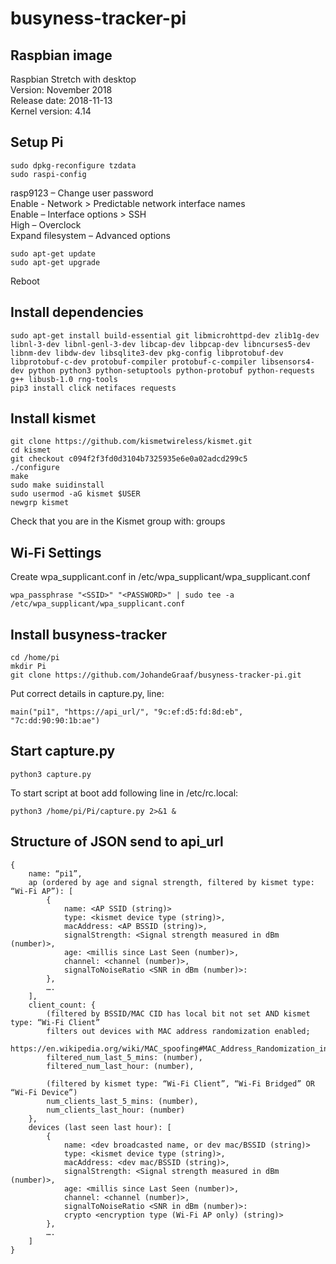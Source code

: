 # busyness-tracker-pi

## Raspbian image
Raspbian Stretch with desktop  
Version: November 2018  
Release date: 2018-11-13  
Kernel version: 4.14  

## Setup Pi
```
sudo dpkg-reconfigure tzdata
sudo raspi-config
```
rasp9123 – Change user password  
Enable - Network > Predictable network interface names  
Enable – Interface options > SSH  
High – Overclock  
Expand filesystem – Advanced options  
```
sudo apt-get update
sudo apt-get upgrade
```
Reboot

## Install dependencies
```
sudo apt-get install build-essential git libmicrohttpd-dev zlib1g-dev libnl-3-dev libnl-genl-3-dev libcap-dev libpcap-dev libncurses5-dev libnm-dev libdw-dev libsqlite3-dev pkg-config libprotobuf-dev libprotobuf-c-dev protobuf-compiler protobuf-c-compiler libsensors4-dev python python3 python-setuptools python-protobuf python-requests g++ libusb-1.0 rng-tools
pip3 install click netifaces requests
```

## Install kismet
```
git clone https://github.com/kismetwireless/kismet.git
cd kismet
git checkout c094f2f3fd0d3104b7325935e6e0a02adcd299c5
./configure
make
sudo make suidinstall
sudo usermod -aG kismet $USER
newgrp kismet
```
Check that you are in the Kismet group with: groups

## Wi-Fi Settings
Create wpa_supplicant.conf in /etc/wpa_supplicant/wpa_supplicant.conf
```
wpa_passphrase "<SSID>" "<PASSWORD>" | sudo tee -a /etc/wpa_supplicant/wpa_supplicant.conf
```

## Install busyness-tracker
```
cd /home/pi
mkdir Pi
git clone https://github.com/JohandeGraaf/busyness-tracker-pi.git
```
Put correct details in capture.py, line:
```
main("pi1", "https://api_url/", "9c:ef:d5:fd:8d:eb", "7c:dd:90:90:1b:ae")
```

## Start capture.py
```
python3 capture.py
```
To start script at boot add following line in /etc/rc.local:
```
python3 /home/pi/Pi/capture.py 2>&1 &
```

## Structure of JSON send to api_url
```
{
	name: “pi1”,
	ap (ordered by age and signal strength, filtered by kismet type: “Wi-Fi AP”): [
		{
			name: <AP SSID (string)>
			type: <kismet device type (string)>,
			macAddress: <AP BSSID (string)>,
			signalStrength: <Signal strength measured in dBm (number)>,
			age: <millis since Last Seen (number)>,
			channel: <channel (number)>,
			signalToNoiseRatio <SNR in dBm (number)>: 
		},
		….
	],
	client_count: {
		(filtered by BSSID/MAC CID has local bit not set AND kismet type: “Wi-Fi Client”
		filters out devices with MAC address randomization enabled; 
		https://en.wikipedia.org/wiki/MAC_spoofing#MAC_Address_Randomization_in_WiFi)
		filtered_num_last_5_mins: (number),
		filtered_num_last_hour: (number),
    
		(filtered by kismet type: “Wi-Fi Client”, “Wi-Fi Bridged” OR “Wi-Fi Device”)
		num_clients_last_5_mins: (number),
		num_clients_last_hour: (number)
	},
	devices (last seen last hour): [
		{
			name: <dev broadcasted name, or dev mac/BSSID (string)>
			type: <kismet device type (string)>,
			macAddress: <dev mac/BSSID (string)>,
			signalStrength: <Signal strength measured in dBm (number)>,
			age: <millis since Last Seen (number)>,
			channel: <channel (number)>,
			signalToNoiseRatio <SNR in dBm (number)>:
			crypto <encryption type (Wi-Fi AP only) (string)>
		},
		….
	]
}
```
